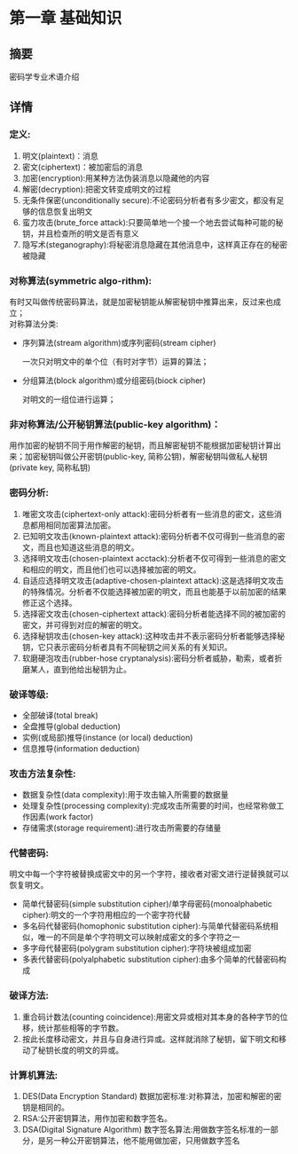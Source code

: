 # 第一章 基础知识
## 摘要
密码学专业术语介绍

## 详情
### 定义:
1. 明文(plaintext)：消息
2. 密文(ciphertext)：被加密后的消息
3. 加密(encryption):用某种方法伪装消息以隐藏他的内容
4. 解密(decryption):把密文转变成明文的过程
5. 无条件保密(unconditionally secure):不论密码分析者有多少密文，都没有足够的信息恢复出明文
6. 蛮力攻击(brute_force attack):只要简单地一个接一个地去尝试每种可能的秘钥，并且检查所的明文是否有意义
7. 隐写术(steganography):将秘密消息隐藏在其他消息中，这样真正存在的秘密被隐藏

### 对称算法(symmetric algo-rithm):
有时又叫做传统密码算法，就是加密秘钥能从解密秘钥中推算出来，反过来也成立；  
对称算法分类:  
* 序列算法(stream algorithm)或序列密码(stream cipher)

  一次只对明文中的单个位（有时对字节）运算的算法；

* 分组算法(block algorithm)或分组密码(biock cipher)

  对明文的一组位进行运算；

### 非对称算法/公开秘钥算法(public-key algorithm)：
用作加密的秘钥不同于用作解密的秘钥，而且解密秘钥不能根据加密秘钥计算出来；加密秘钥叫做公开密钥(public-key, 简称公钥)，解密秘钥叫做私人秘钥(private key, 简称私钥)

### 密码分析:
1. 唯密文攻击(ciphertext-only attack):密码分析者有一些消息的密文，这些消息都用相同加密算法加密。
2. 已知明文攻击(known-plaintext attack):密码分析者不仅可得到一些消息的密文，而且也知道这些消息的明文。
3. 选择明文攻击(chosen-plaintext acctack):分析者不仅可得到一些消息的密文和相应的明文，而且他们也可以选择被加密的明文。
4. 自适应选择明文攻击(adaptive-chosen-plaintext attack):这是选择明文攻击的特殊情况。分析者不仅能选择被加密的明文，而且也能基于以前加密的结果修正这个选择。
5. 选择密文攻击(chosen-ciphertext attack):密码分析者能选择不同的被加密的密文，并可得到对应的解密的明文。
6. 选择秘钥攻击(chosen-key attack):这种攻击并不表示密码分析者能够选择秘钥，它只表示密码分析者具有不同秘钥之间关系的有关知识。
7. 软磨硬泡攻击(rubber-hose cryptanalysis):密码分析者威胁，勒索，或者折磨某人，直到他给出秘钥为止。

### 破译等级:
* 全部破译(total break)
* 全盘推导(global deduction)
* 实例(或局部)推导(instance (or local) deduction)
* 信息推导(information deduction)

### 攻击方法复杂性:
* 数据复杂性(data complexity):用于攻击输入所需要的数据量
* 处理复杂性(processing complexity):完成攻击所需要的时间，也经常称做工作因素(work factor)
* 存储需求(storage requirement):进行攻击所需要的存储量

### 代替密码:
明文中每一个字符被替换成密文中的另一个字符，接收者对密文进行逆替换就可以恢复明文。  
* 简单代替密码(simple substitution cipher)/单字母密码(monoalphabetic cipher):明文的一个字符用相应的一个密字符代替
* 多名码代替密码(homophonic substitution cipher):与简单代替密码系统相似，唯一的不同是单个字符明文可以映射成密文的多个字符之一
* 多字母代替密码(polygram substitution cipher):字符块被组成加密
* 多表代替密码(polyalphabetic substitution cipher):由多个简单的代替密码构成

### 破译方法:
1. 重合码计数法(counting coincidence):用密文异或相对其本身的各种字节的位移，统计那些相等的字节数。
2. 按此长度移动密文，并且与自身进行异或。这样就消除了秘钥，留下明文和移动了秘钥长度的明文的异或。

### 计算机算法:
1. DES(Data Encryption Standard) 数据加密标准:对称算法，加密和解密的密钥是相同的。
2. RSA:公开密钥算法，用作加密和数字签名。
3. DSA(Digital Signature Algorithm) 数字签名算法:用做数字签名标准的一部分，是另一种公开密钥算法，他不能用做加密，只用做数字签名